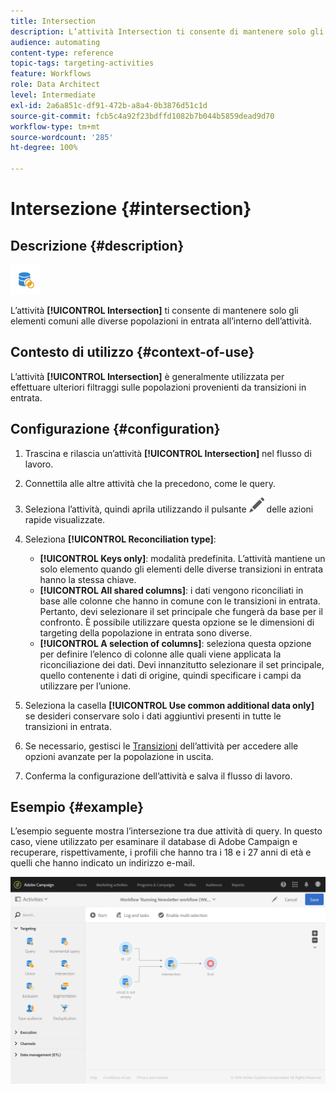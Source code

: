 ```yaml
---
title: Intersection
description: L’attività Intersection ti consente di mantenere solo gli elementi comuni alle diverse popolazioni in entrata all’interno dell’attività.
audience: automating
content-type: reference
topic-tags: targeting-activities
feature: Workflows
role: Data Architect
level: Intermediate
exl-id: 2a6a851c-df91-472b-a8a4-0b3876d51c1d
source-git-commit: fcb5c4a92f23bdffd1082b7b044b5859dead9d70
workflow-type: tm+mt
source-wordcount: '285'
ht-degree: 100%

---
```


# Intersezione {#intersection}

## Descrizione {#description}

![](assets/intersection.png)

L’attività **[!UICONTROL Intersection]** ti consente di mantenere solo gli elementi comuni alle diverse popolazioni in entrata all’interno dell’attività.

## Contesto di utilizzo {#context-of-use}

L’attività **[!UICONTROL Intersection]** è generalmente utilizzata per effettuare ulteriori filtraggi sulle popolazioni provenienti da transizioni in entrata.

## Configurazione {#configuration}

1. Trascina e rilascia un’attività **[!UICONTROL Intersection]** nel flusso di lavoro.
1. Connettila alle altre attività che la precedono, come le query.
1. Seleziona l’attività, quindi aprila utilizzando il pulsante ![](assets/edit_darkgrey-24px.png) delle azioni rapide visualizzate.
1. Seleziona **[!UICONTROL Reconciliation type]**:

   * **[!UICONTROL Keys only]**: modalità predefinita. L’attività mantiene un solo elemento quando gli elementi delle diverse transizioni in entrata hanno la stessa chiave.
   * **[!UICONTROL All shared columns]**: i dati vengono riconciliati in base alle colonne che hanno in comune con le transizioni in entrata. Pertanto, devi selezionare il set principale che fungerà da base per il confronto. È possibile utilizzare questa opzione se le dimensioni di targeting della popolazione in entrata sono diverse.
   * **[!UICONTROL A selection of columns]**: seleziona questa opzione per definire l’elenco di colonne alle quali viene applicata la riconciliazione dei dati. Devi innanzitutto selezionare il set principale, quello contenente i dati di origine, quindi specificare i campi da utilizzare per l’unione.

1. Seleziona la casella **[!UICONTROL Use common additional data only]** se desideri conservare solo i dati aggiuntivi presenti in tutte le transizioni in entrata.
1. Se necessario, gestisci le [Transizioni](../../automating/using/activity-properties.md) dell’attività per accedere alle opzioni avanzate per la popolazione in uscita.
1. Conferma la configurazione dell’attività e salva il flusso di lavoro.

## Esempio {#example}

L’esempio seguente mostra l’intersezione tra due attività di query. In questo caso, viene utilizzato per esaminare il database di Adobe Campaign e recuperare, rispettivamente, i profili che hanno tra i 18 e i 27 anni di età e quelli che hanno indicato un indirizzo e-mail.

![](assets/wkf_intersection_example.png)

